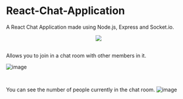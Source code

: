# React-Chat-Application

A React Chat Application made using Node.js, Express and Socket.io. 

<p align="center">
  <img src="https://user-images.githubusercontent.com/62051208/221806233-ff4b1861-98b4-4cc2-9ad3-72834d776b07.png" />
</p>

<br/>
Allows you to join in a chat room with other members in it.

![image](https://user-images.githubusercontent.com/62051208/221806795-8246a877-4a2b-44db-bf00-1e19c8883840.png)



<br/>

You can see the number of people currently in the chat room.
![image](https://user-images.githubusercontent.com/62051208/221807106-b046b319-472e-47f4-bc60-e4b2d839f838.png)


